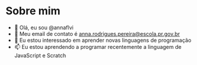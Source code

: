 # Sobre mim

- 👋 Olá, eu sou @annaflvi
- 👀 Meu email de contato é anna.rodrigues.pereira@escola.pr.gov.br
- 🌱 Eu estou interessado em aprender novas linguagens de programação
- 📫 Eu estou aprendendo a programar recentemente a linguagem de JavaScript e Scratch
